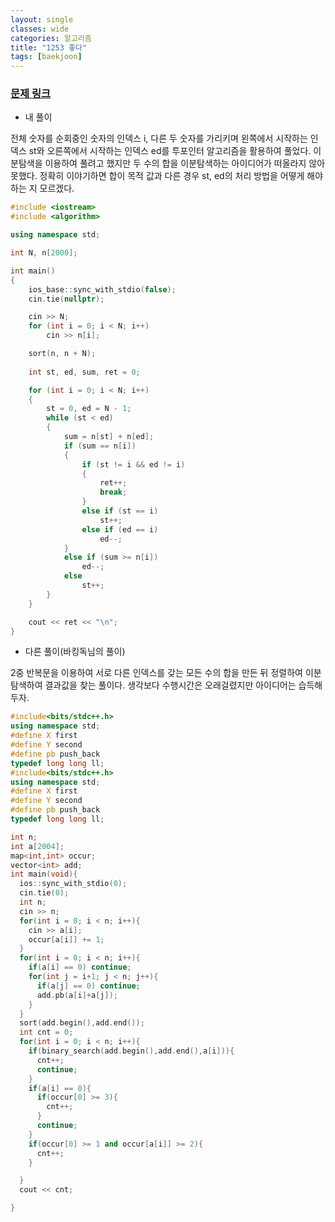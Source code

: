 ```yaml
---
layout: single
classes: wide
categories: 알고리즘
title: "1253 좋다"
tags: [baekjoon]
---
```


### [문제 링크](https://www.acmicpc.net/problem/1253)<br>

- 내 풀이

전체 숫자를 순회중인 숫자의 인덱스 i, 다른 두 숫자를 가리키며 왼쪽에서 시작하는 인덱스 st와 오른쪽에서 시작하는 인덱스 ed를 투포인터 알고리즘을 활용하여 풀었다. 이분탐색을 이용하여 풀려고 했지만 두 수의 합을 이분탐색하는 아이디어가 떠올라지 않아 못했다. 정확히 이야기하면 합이 목적 값과 다른 경우 st, ed의 처리 방법을 어떻게 해야하는 지 모르겠다.

```cpp
#include <iostream>
#include <algorithm>

using namespace std;

int N, n[2000];

int main()
{
    ios_base::sync_with_stdio(false);
    cin.tie(nullptr);

    cin >> N;
    for (int i = 0; i < N; i++)
        cin >> n[i];

    sort(n, n + N);
    
    int st, ed, sum, ret = 0;

    for (int i = 0; i < N; i++)
    {
        st = 0, ed = N - 1;
        while (st < ed)
        {
            sum = n[st] + n[ed];
            if (sum == n[i])
            {
                if (st != i && ed != i)
                {
                    ret++;
                    break;
                }
                else if (st == i)
                    st++;
                else if (ed == i)
                    ed--;
            }
            else if (sum >= n[i])
                ed--;
            else
                st++;
        }
    }

    cout << ret << "\n";
}
```

- 다른 풀이(바킹독님의 풀이)

2중 반복문을 이용하여 서로 다른 인덱스를 갖는 모든 수의 합을 만든 뒤 정렬하여 이분탐색하여 결과값을 찾는 풀이다. 생각보다 수행시간은 오래걸렸지만 아이디어는 습득해두자.

```cpp
#include<bits/stdc++.h>
using namespace std;
#define X first
#define Y second
#define pb push_back
typedef long long ll;
#include<bits/stdc++.h>
using namespace std;
#define X first
#define Y second
#define pb push_back
typedef long long ll;

int n;
int a[2004];
map<int,int> occur;
vector<int> add;
int main(void){
  ios::sync_with_stdio(0);
  cin.tie(0);
  int n;
  cin >> n;
  for(int i = 0; i < n; i++){
    cin >> a[i];
    occur[a[i]] += 1;
  }
  for(int i = 0; i < n; i++){
    if(a[i] == 0) continue;
    for(int j = i+1; j < n; j++){
      if(a[j] == 0) continue;
      add.pb(a[i]+a[j]);
    }
  }
  sort(add.begin(),add.end());
  int cnt = 0;
  for(int i = 0; i < n; i++){
    if(binary_search(add.begin(),add.end(),a[i])){
      cnt++;
      continue;
    }
    if(a[i] == 0){
      if(occur[0] >= 3){
        cnt++;
      }
      continue;
    }
    if(occur[0] >= 1 and occur[a[i]] >= 2){
      cnt++;
    }

  }
  cout << cnt;

}
```